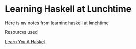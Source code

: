# Learning Haskell at Lunchtime

Here is my notes from learning haskell at lunchtime

Resources used

[Learn You A Haskell](http://learnyouahaskell.com/)
